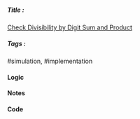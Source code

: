 ##### Title : 
[Check Divisibility by Digit Sum and Product](https://leetcode.com/problems/check-divisibility-by-digit-sum-and-product/)
##### Tags :
#simulation, #implementation
#### Logic


#### Notes


#### Code



